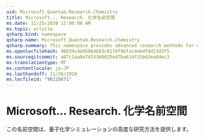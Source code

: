 ```yaml
---
uid: Microsoft.Quantum.Research.Chemistry
title: Microsoft... Research. 化学名前空間
ms.date: 11/25/2020 12:00:00 AM
ms.topic: article
qsharp.kind: namespace
qsharp.name: Microsoft.Quantum.Research.Chemistry
qsharp.summary: This namespace provides advanced research methods for quantum chemistry simulation.
ms.openlocfilehash: 90039c4b9506d663c0174f9dfacdebdfdd13d3f5
ms.sourcegitcommit: a87c1aa8e7453360025e47ba614f25b02ea84ec3
ms.translationtype: MT
ms.contentlocale: ja-JP
ms.lasthandoff: 11/26/2020
ms.locfileid: "96225671"
---
```

# <a name="microsoftquantumresearchchemistry-namespace"></a>Microsoft... Research. 化学名前空間

この名前空間は、量子化学シミュレーションの高度な研究方法を提供します。

